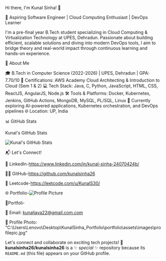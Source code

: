 
 Hi there, I'm Kunal Sinha! 👋


🚀 Aspiring Software Engineer | Cloud Computing Enthusiast | DevOps Learner

I'm a pre-final year B.Tech student specializing in Cloud Computing & Virtualization Technology at UPES, Dehradun. Passionate about building efficient, scalable solutions and diving into modern DevOps tools, I aim to bridge theory and real-world impact through continuous learning and hands-on experience.

🌟 About Me


🎓 B.Tech in Computer Science (2022-2026) | UPES, Dehradun | GPA: 7.70/10
🏅 Certifications: AWS Academy Cloud Architecting & Introduction to Cloud (Sem 1 & 2)
💻 Tech Stack: Java, C, Python, JavaScript, HTML, CSS, ReactJS, AngularJS, Node.js
🛠️ Tools & Platforms: Docker, Kubernetes, Jenkins, GitHub Actions, MongoDB, MySQL, PL/SQL, Linux
🌱 Currently exploring AI-powered applications, Kubernetes orchestration, and DevOps pipelines
🌐 Location: UP, India


📊 GitHub Stats


Kunal's GitHub Stats

![Kunal's GitHub Stats](https://github-readme-stats.vercel.app/api?username=kunalsinha26&show_icons=true&hide_title=true&count_private=true)



📬 Let's Connect!


💼 LinkedIn-https://www.linkedin.com/in/kunal-sinha-24070424b/


🧑‍💻 GitHub-https://github.com/kunalsinha26


🧠 Leetcode-https://leetcode.com/u/KunalS30/


🌐 Portfolio-![Profile Picture](https://github.com/kunalsinha26/My_Portfolio/KunalSinha_Portfolio/portfolio/assets/images/profilepic.jpg)


🚀Portfoli-


📧 Email: kunaljaya22@gmail.com.com


📸 Profile Photo: "C:\Users\Lenovo\Desktop\KunalSinha_Portfolio\portfolio\assets\images\profilepic.jpg"

Let's connect and collaborate on exciting tech projects! 🚀
**kunalsinha26/kunalsinha26** is a ✨ _special_ ✨ repository because its `README.md` (this file) appears on your GitHub profile.


